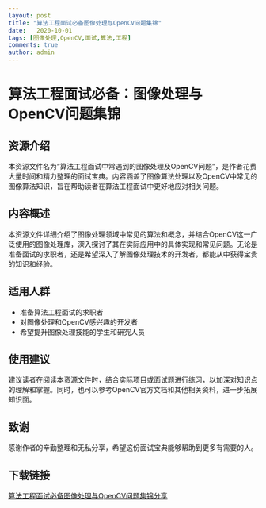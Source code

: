 ```yaml
---
layout: post
title: "算法工程面试必备图像处理与OpenCV问题集锦"
date:   2020-10-01
tags: [图像处理,OpenCV,面试,算法,工程]
comments: true
author: admin
---
```

# 算法工程面试必备：图像处理与OpenCV问题集锦

## 资源介绍

本资源文件名为“算法工程面试中常遇到的图像处理及OpenCV问题”，是作者花费大量时间和精力整理的面试宝典。内容涵盖了图像算法处理以及OpenCV中常见的图像算法知识，旨在帮助读者在算法工程面试中更好地应对相关问题。

## 内容概述

本资源文件详细介绍了图像处理领域中常见的算法和概念，并结合OpenCV这一广泛使用的图像处理库，深入探讨了其在实际应用中的具体实现和常见问题。无论是准备面试的求职者，还是希望深入了解图像处理技术的开发者，都能从中获得宝贵的知识和经验。

## 适用人群

- 准备算法工程面试的求职者
- 对图像处理和OpenCV感兴趣的开发者
- 希望提升图像处理技能的学生和研究人员

## 使用建议

建议读者在阅读本资源文件时，结合实际项目或面试题进行练习，以加深对知识点的理解和掌握。同时，也可以参考OpenCV官方文档和其他相关资料，进一步拓展知识面。

## 致谢

感谢作者的辛勤整理和无私分享，希望这份面试宝典能够帮助到更多有需要的人。

## 下载链接

[算法工程面试必备图像处理与OpenCV问题集锦分享](https://pan.quark.cn/s/4e778eb98696)